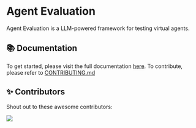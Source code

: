 # Agent Evaluation

Agent Evaluation is a LLM-powered framework for testing virtual agents.

## 📚 Documentation

To get started, please visit the full documentation [here](https://awslabs.github.io/agent-evaluation/). To contribute, please refer to [CONTRIBUTING.md](./CONTRIBUTING.md)

## ✨ Contributors

Shout out to these awesome contributors:

<a href="https://awslabs/agent-evaluation/graphs/contributors">
  <img src="https://contrib.rocks/image?repo=awslabs/agent-evaluation" />
</a>